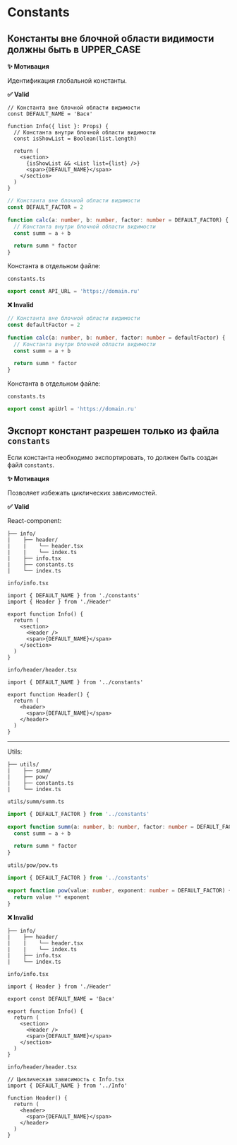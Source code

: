 # Constants

## Константы вне блочной области видимости должны быть в UPPER_CASE

**✨ Мотивация**

Идентификация глобальной константы.

**✅ Valid**

```tsx
// Константа вне блочной области видимости
const DEFAULT_NAME = 'Вася'

function Info({ list }: Props) {
  // Константа внутри блочной области видимости
  const isShowList = Boolean(list.length)

  return (
    <section>
      {isShowList && <List list={list} />}
      <span>{DEFAULT_NAME}</span>
    </section>
  )
}
```

```ts
// Константа вне блочной области видимости
const DEFAULT_FACTOR = 2

function calc(a: number, b: number, factor: number = DEFAULT_FACTOR) {
  // Константа внутри блочной области видимости
  const summ = a + b

  return summ * factor
}
```

Константа в отдельном файле:

```constants.ts```

```ts
export const API_URL = 'https://domain.ru'
```

**❌ Invalid**

```ts
// Константа вне блочной области видимости
const defaultFactor = 2

function calc(a: number, b: number, factor: number = defaultFactor) {
  // Константа внутри блочной области видимости
  const summ = a + b

  return summ * factor
}
```

Константа в отдельном файле:

```constants.ts```

```ts
export const apiUrl = 'https://domain.ru'
```

## Экспорт констант разрешен только из файла `constants`

Если константа необходимо экспортировать, то должен быть создан файл `constants`.

**✨ Мотивация**

Позволяет избежать циклических зависимостей.

**✅ Valid**

React-component:

```
├── info/
|    ├── header/
|    |    └── header.tsx
|    |    └── index.ts
|    ├── info.tsx
|    ├── constants.ts
|    └── index.ts
```

```info/info.tsx```

```tsx
import { DEFAULT_NAME } from './constants'
import { Header } from './Header'

export function Info() {
  return (
    <section>
      <Header />
      <span>{DEFAULT_NAME}</span>
    </section>
  )
}
```

```info/header/header.tsx```

```tsx
import { DEFAULT_NAME } from '../constants'

export function Header() {
  return (
    <header>
      <span>{DEFAULT_NAME}</span>
    </header>
  )
}
```

---

Utils:

```
├── utils/
|    ├── summ/
|    ├── pow/
|    ├── constants.ts
|    └── index.ts
```

```utils/summ/summ.ts```

```ts
import { DEFAULT_FACTOR } from '../constants'

export function summ(a: number, b: number, factor: number = DEFAULT_FACTOR) {
  const summ = a + b

  return summ * factor
}
```

```utils/pow/pow.ts```

```ts
import { DEFAULT_FACTOR } from '../constants'

export function pow(value: number, exponent: number = DEFAULT_FACTOR) {
  return value ** exponent
}
```

**❌ Invalid**

```
├── info/
|    ├── header/
|    |    └── header.tsx
|    |    └── index.ts
|    ├── info.tsx
|    └── index.ts
```

```info/info.tsx```

```tsx
import { Header } from './Header'

export const DEFAULT_NAME = 'Вася'

export function Info() {
  return (
    <section>
      <Header />
      <span>{DEFAULT_NAME}</span>
    </section>
  )
}
```

```info/header/header.tsx```

```tsx
// Циклическая зависимость с Info.tsx
import { DEFAULT_NAME } from '../Info'

function Header() {
  return (
    <header>
      <span>{DEFAULT_NAME}</span>
    </header>
  )
}
```
